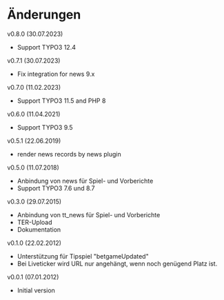 # Änderungen

v0.8.0 (30.07.2023)
 * Support TYPO3 12.4

v0.7.1 (30.07.2023)
 * Fix integration for news 9.x

v0.7.0 (11.02.2023)
 * Support TYPO3 11.5 and PHP 8

v0.6.0 (11.04.2021)
 * Support TYPO3 9.5

v0.5.1 (22.06.2019)
 * render news records by news plugin

v0.5.0 (11.07.2018)
 * Anbindung von news für Spiel- und Vorberichte
 * Support TYPO3 7.6 und 8.7

v0.3.0 (29.07.2015)
 * Anbindung von tt_news für Spiel- und Vorberichte
 * TER-Upload
 * Dokumentation

v0.1.0 (22.02.2012)
 * Unterstützung für Tipspiel "betgameUpdated"
 * Bei Liveticker wird URL nur angehängt, wenn noch genügend Platz ist.

v0.0.1 (07.01.2012)
 * Initial version
